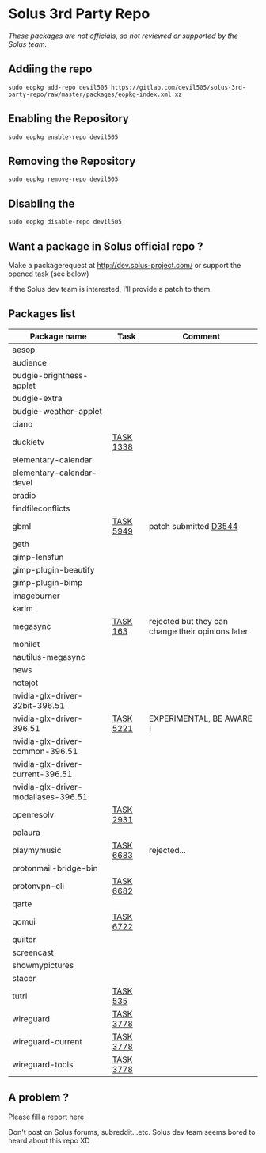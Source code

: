 Solus 3rd Party Repo
======

*These packages are not officials, so not reviewed or supported by the Solus team.*

## Addiing the repo

`sudo eopkg add-repo devil505 https://gitlab.com/devil505/solus-3rd-party-repo/raw/master/packages/eopkg-index.xml.xz`
 
## Enabling the Repository

`sudo eopkg enable-repo devil505`

## Removing the Repository

`sudo eopkg remove-repo devil505`

## Disabling the 

`sudo eopkg disable-repo devil505`

## Want a package in Solus official repo ?

Make a packagerequest at <http://dev.solus-project.com/> or support the opened task (see below)

If the Solus dev team is interested, I'll provide a patch to them.

## Packages list


| Package name| Task | Comment
| --- | --- | ---
| aesop |  | 
| audience |  | 
| budgie-brightness-applet |  | 
| budgie-extra |  | 
| budgie-weather-applet |  | 
| ciano |  | 
| duckietv | [TASK 1338](https://dev.solus-project.com/T1338) |  | 
| elementary-calendar |  | 
| elementary-calendar-devel |  | 
| eradio |  | 
| findfileconflicts |  | 
| gbml | [TASK 5949](https://dev.solus-project.com/T5949)  | patch submitted [D3544](https://dev.solus-project.com/D3544) | 
| geth |  | 
| gimp-lensfun |  | 
| gimp-plugin-beautify |  | 
| gimp-plugin-bimp |  | 
| imageburner |  | 
| karim |  | 
| megasync | [TASK 163](https://dev.solus-project.com/T163)  | rejected but they can change their opinions later |
| monilet |  | 
| nautilus-megasync |  | 
| news |  | 
| notejot |  | 
| nvidia-glx-driver-32bit-396.51 |  | 
| nvidia-glx-driver-396.51 | [TASK 5221](https://dev.solus-project.com/T5221) | EXPERIMENTAL, BE AWARE ! |
| nvidia-glx-driver-common-396.51 |  | 
| nvidia-glx-driver-current-396.51 |  | 
| nvidia-glx-driver-modaliases-396.51 |  | 
| openresolv | [TASK 2931](https://dev.solus-project.com/T2931) |  | 
| palaura |  | 
| playmymusic | [TASK 6683](https://dev.solus-project.com/T6683) | rejected... | 
| protonmail-bridge-bin
| protonvpn-cli | [TASK 6682](https://dev.solus-project.com/T6682) |  | 
| qarte |  | 
| qomui | [TASK 6722](https://dev.solus-project.com/T6722) |  | 
| quilter |  | 
| screencast |  | 
| showmypictures |  | 
| stacer |  | 
| tutrl | [TASK 535](https://dev.solus-project.com/T535) |  | 
| wireguard | [TASK 3778](https://dev.solus-project.com/T3778) |  | 
| wireguard-current | [TASK 3778](https://dev.solus-project.com/T3778) |  | 
| wireguard-tools | [TASK 3778](https://dev.solus-project.com/T3778) |  | 

## A problem ?

Please fill a report [here](https://gitlab.com/devil505/solus-3rd-party-repo/issues)

Don't post on Solus forums, subreddit...etc. Solus dev team seems bored to heard about this repo XD
